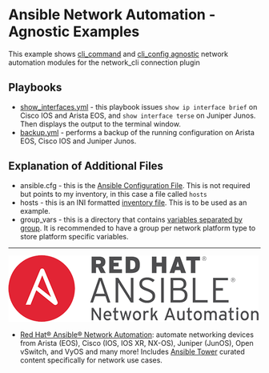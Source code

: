 # Ansible Network Automation - Agnostic Examples
  This example shows [cli_command](https://docs.ansible.com/ansible/latest/modules/cli_command_module.html) and [cli_config agnostic](https://docs.ansible.com/ansible/latest/modules/cli_config_module.html) network automation modules for the network_cli connection plugin

## Playbooks

 - [show_interfaces.yml](show_interfaces.yml) - this playbook issues `show ip interface brief` on Cisco IOS and Arista EOS, and `show interface terse` on Juniper Junos.  Then displays the output to the terminal window.
 - [backup.yml](backup.yml) - performs a backup of the running configuration on Arista EOS, Cisco IOS and Juniper Junos.

## Explanation of Additional Files

 - ansible.cfg - this is the [Ansible Configuration File](https://docs.ansible.com/ansible/latest/installation_guide/intro_configuration.html#configuration-file).  This is not required but points to my inventory, in this case a file called `hosts`
 - hosts - this is an INI formatted [inventory file](https://docs.ansible.com/ansible/latest/user_guide/intro_inventory.html).  This is to be used as an example.
 - group_vars - this is a directory that contains [variables separated by group](https://docs.ansible.com/ansible/latest/user_guide/playbooks_variables.html).  It is recommended to have a group per network platform type to store platform specific variables.

---
![Red Hat Ansible Automation](images/networkautomation.png)

- [Red Hat® Ansible® Network Automation](https://www.ansible.com/networking): automate networking devices from Arista (EOS), Cisco (IOS, IOS XR, NX-OS), Juniper (JunOS), Open vSwitch, and VyOS and many more! Includes [Ansible Tower](https://www.ansible.com/tower) curated content specifically for network use cases.
